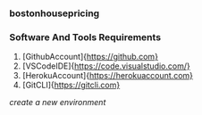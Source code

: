 ### bostonhousepricing

### Software And Tools Requirements

1. [GithubAccount]{https://github.com}
2. [VSCodeIDE]{https://code.visualstudio.com/}
 3. [HerokuAccount]{https://herokuaccount.com}
 4. [GitCLI]{https://gitcli.com}
 
 *create a new environment*

 